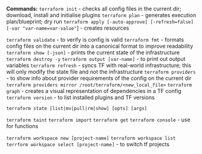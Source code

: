**Commands:**
`terraform init` - checks all config files in the current dir; download, install and initialise plugins 
`terraform plan` - generates execution plan/blueprint; dry run
`terraform apply [-auto-approve] [-refresh=false] [-var "var-name=var-value"`] - creates resources

`terraform validate` - to verify is config is valid
`terraform fmt` - formats config files on the current dir into a canonical format to improve readability
`terraform show [-json]` - prints the current state of the infrastructure
`terraform destroy -y`
`terraform output [var-name]` - to print out output variables
`terraform refresh` - syncs TF with real-world infrastructure; this will only modify the state file and not the infrastructure
`terraform providers` - to show info about provider requirements of the config on the current dir
`terraform providers mirror /root/terraform/<new_local_file>`
`terraform graph` - creates a visual representation of dependencies in a TF config
`terraform version` - to list installed plugins and TF versions

`terraform state [list|mv|pull|rm|show] [opts] [args]`

`terraform taint`
`terraform import`
`terraform get`
`terraform console` - use for functions

`terraform workspace new [project-name]`
`terraform workspace list`
`terrform workspace select [project-name]`  - to switch tf projects

